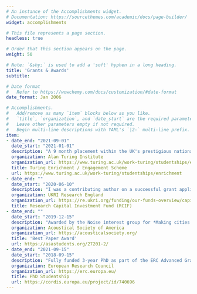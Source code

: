 ```yaml
---
# An instance of the Accomplishments widget.
# Documentation: https://sourcethemes.com/academic/docs/page-builder/
widget: accomplishments

# This file represents a page section.
headless: true

# Order that this section appears on the page.
weight: 50

# Note: `&shy;` is used to add a 'soft' hyphen in a long heading.
title: 'Grants & Awards'
subtitle:

# Date format
#   Refer to https://wowchemy.com/docs/customization/#date-format
date_format: Jan 2006

# Accomplishments.
#   Add/remove as many `item` blocks below as you like.
#   `title`, `organization`, and `date_start` are the required parameters.
#   Leave other parameters empty if not required.
#   Begin multi-line descriptions with YAML's `|2-` multi-line prefix.
item:
- date_end: "2021-09-01"
  date_start: "2021-01-01"
  description: "A 9 month placement within the UK's prestigious national institute for data science. During this period I will focus on developing a Bayesian hierarchical approach to modelling urban soundscape perception."
  organization: Alan Turing Institute
  organization_url: https://www.turing.ac.uk/work-turing/studentships/enrichment
  title: Turing Enrichment / Engagement Scheme
  url: https://www.turing.ac.uk/work-turing/studentships/enrichment
- date_end: ""
  date_start: "2020-06-10"
  description: "I was a contributing author on a successful grant application for £50,480 to purchase professional-level equipment for remote acoustic and environmental monitors."
  organization: UKRI Research England
  organization_url: https://re.ukri.org/funding/our-funds-overview/capital-funding/
  title: Research Capital Investment Fund (RCIF)
- date_end: ""
  date_start: "2019-12-15"
  description: "Awarded by the Noise interest group for *Making cities smarter with new soundscape indices* presented at the 178th Meeting of the Acoustical Society of America in San Diego, CA."
  organization: Acoustical Society of America
  organization_url: https://acousticalsociety.org/
  title: 'Best Paper Award'
  url: https://asastudents.org/27201-2/
- date_end: "2021-09-15"
  date_start: "2018-09-15"
  description: "Fully funded 3-year PhD as part of the ERC Advanced Grant no. 740696: Soundscape Indices - SSID"
  organization: European Research Council
  organization_url: https://erc.europa.eu/
  title: PhD Studentship
  url: https://cordis.europa.eu/project/id/740696
---
```

